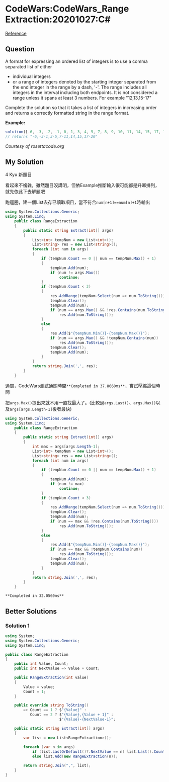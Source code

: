 # CodeWars:CodeWars_Range Extraction:20201027:C#

[Reference](https://www.codewars.com/kata/51ba717bb08c1cd60f00002f/train/csharp)



## Question

A format for expressing an ordered list of integers is to use a comma separated list of either

- individual integers
- or a range of integers denoted by the starting integer separated from the end integer in the range by a dash, '-'. The range includes all integers in the interval including both endpoints. It is not considered a range unless it spans at least 3 numbers. For example "12,13,15-17"

Complete the solution so that it takes a list of integers in increasing order and returns a correctly formatted string in the range format.

**Example:**

```javascript
solution([-6, -3, -2, -1, 0, 1, 3, 4, 5, 7, 8, 9, 10, 11, 14, 15, 17, 18, 19, 20]);
// returns "-6,-3-1,3-5,7-11,14,15,17-20"
```

*Courtesy of rosettacode.org*

## My Solution

4 Kyu 新題目

看起來不複雜，雖然題目沒講明，但依Example推斷輸入很可能都是升冪排列，就先依此下去解題吧

跑迴圈，建一個List去存已讀取項目，當不符合`num[n+1]==num[n]+1`時輸出

```C#
using System.Collections.Generic;
using System.Linq;   
    public class RangeExtraction
    {
        public static string Extract(int[] args)
        {
            List<int> tempNum = new List<int>();
            List<string> res = new List<string>();
            foreach (int num in args)
            {
                if (tempNum.Count == 0 || num == tempNum.Max() + 1)
                {
                    tempNum.Add(num);
                    if (num != args.Max())
                        continue;
                }
                if (tempNum.Count < 3)
                {
                    res.AddRange(tempNum.Select(num => num.ToString()));
                    tempNum.Clear();
                    tempNum.Add(num);
                    if (num == args.Max() && !res.Contains(num.ToString()))
                        res.Add(num.ToString());
                }
                else
                {
                    res.Add($"{tempNum.Min()}-{tempNum.Max()}");
                    if (num == args.Max() && !tempNum.Contains(num))
                        res.Add(num.ToString());
                    tempNum.Clear();
                    tempNum.Add(num);
                }
            }
            return string.Join(',', res);
        }
    }
```

過關，CodeWars測試通關時間`**Completed in 37.8660ms**`，嘗試壓縮這個時間

把`args.Max()`提出來就不用一直找最大了。(比較過`args.Last()`、`args.Max()`以及`args[args.Length-1]`後者最快)

```C#
using System.Collections.Generic;
using System.Linq;   
    public class RangeExtraction
    {
        public static string Extract(int[] args)
        {
            int max = args[args.Length-1];
            List<int> tempNum = new List<int>();
            List<string> res = new List<string>();
            foreach (int num in args)
            {
                if (tempNum.Count == 0 || num == tempNum.Max() + 1)
                {
                    tempNum.Add(num);
                    if (num != max)
                        continue;
                }
                if (tempNum.Count < 3)
                {
                    res.AddRange(tempNum.Select(num => num.ToString()));
                    tempNum.Clear();
                    tempNum.Add(num);
                    if (num == max && !res.Contains(num.ToString()))
                        res.Add(num.ToString());
                }
                else
                {
                    res.Add($"{tempNum.Min()}-{tempNum.Max()}");
                    if (num == max && !tempNum.Contains(num))
                        res.Add(num.ToString());
                    tempNum.Clear();
                    tempNum.Add(num);
                }
            }
            return string.Join(',', res);
        }
    }
```

`**Completed in 32.0560ms**`



## Better Solutions



### Solution 1

```C#
using System;
using System.Collections.Generic;
using System.Linq;

public class RangeExtraction
{
    public int Value, Count;
    public int NextValue => Value + Count;

    public RangeExtraction(int value)
    {
        Value = value;
        Count = 1;
    }

    public override string ToString()
        => Count == 1 ? $"{Value}" :
           Count == 2 ? $"{Value},{Value + 1}" :
                        $"{Value}-{NextValue-1}";

    public static string Extract(int[] args)
    {
        var list = new List<RangeExtraction>();
        
        foreach (var n in args)
            if (list.LastOrDefault()?.NextValue == n) list.Last().Count++;
            else list.Add(new RangeExtraction(n));

        return string.Join(",", list);
    }
}
```

